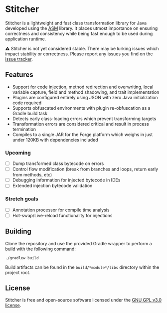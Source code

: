 Stitcher
========

Stitcher is a lightweight and fast class transformation library for Java developed using the
[ASM](https://asm.ow2.io/) library. It places utmost importance on ensuring correctness and consistency while being
fast enough to be used during application runtime.

:warning: Stitcher is not yet considered stable. There may be lurking issues which impact stability or correctness.
Please report any issues you find on the [issue tracker](https://github.com/jellysquid3/stitcher/issues).

## Features
- Support for code injection, method redirection and overwriting, local variable capture, field and method shadowing,
and trait implementation
- Plugins are configured entirely using JSON with zero Java initialization code required
- Supports obfuscated environments with plugin re-obfuscation as a Gradle build task
- Detects early class-loading errors which prevent transforming targets
- Transformation errors are considered critical and result in process termination
- Compiles to a single JAR for the Forge platform which weighs in just under 120KB with dependencies included

### Upcoming
- [ ] Dump transformed class bytecode on errors
- [ ] Control flow modification (break from branches and loops, return early from methods, etc)
- [ ] Debugging information for injected bytecode in IDEs
- [ ] Extended injection bytecode validation

### Stretch goals
- [ ] Annotation processor for compile time analysis
- [ ] Hot-swap/Live-reload functionality for injections

## Building

Clone the repository and use the provided Gradle wrapper to perform a build with the following command:

```
./gradlew build
```

Build artifacts can be found in the `build/*module*/libs` directory within the project root.

## License

Stitcher is free and open-source software licensed under the
[GNU GPL v3.0 license](https://www.gnu.org/licenses/gpl-3.0.en.html).